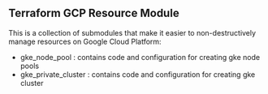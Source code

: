 ## Terraform GCP Resource Module 

This is a collection of submodules that make it easier to non-destructively manage resources on Google Cloud Platform: <br>
- gke_node_pool : contains code and configuration for creating gke node pools<br>
- gke_private_cluster : contains code and configuration for creating gke cluster<br>